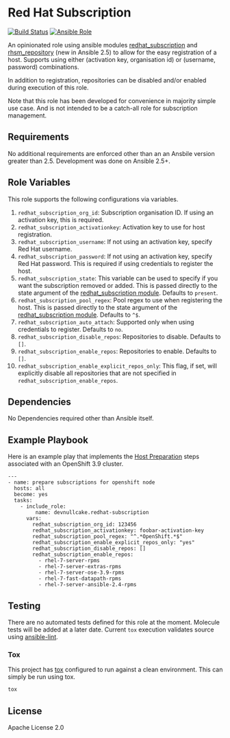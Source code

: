 Red Hat Subscription
====================
[![Build Status](https://travis-ci.org/devnullcake/ansible-role-redhat-subscription.svg?branch=master)](https://travis-ci.org/devnullcake/ansible-role-redhat-subscription) [![Ansible Role](https://img.shields.io/ansible/role/24717.svg)](https://galaxy.ansible.com/devnullcake/ansible-role-redhat-subscription/)

An opinionated role using ansible modules [redhat_subscription](http://docs.ansible.com/ansible/latest/modules/redhat_subscription_module.html) and [rhsm_repository](http://docs.ansible.com/ansible/latest/modules/rhsm_repository_module.html) (new in Ansible 2.5) to allow for the easy registration of a host. Supports using either (activation key, organisation id) or (username, password) combinations.

In addition to registration, repositories can be disabled and/or enabled during execution of this role.

Note that this role has been developed for convenience in majority simple use case. And is not intended to be a catch-all role for subscription management.

Requirements
------------

No additional requirements are enforced other than an an Ansbile version greater than 2.5. Development was done on Ansible 2.5+.

Role Variables
--------------

This role supports the following configurations via variables.

1. `redhat_subscription_org_id`: Subscription organisation ID. If using an activation key, this is required.
2. `redhat_subscription_activationkey`: Activation key to use for host registration.
3. `redhat_subscription_username`: If not using an activation key, specify Red Hat username. 
4. `redhat_subscription_password`: If not using an activation key, specify Red Hat password. This is required if using credentials to register the host.
5. `redhat_subscription_state`: This variable can be used to specify if you want the subscription removed or added. This is passed directly to the state argument of the [redhat_subscription module](http://docs.ansible.com/ansible/latest/modules/redhat_subscription_module.html). Defaults to `present`.
6. `redhat_subscription_pool_regex`: Pool regex to use when registering the host. This is passed directly to the state argument of the [redhat_subscription module](http://docs.ansible.com/ansible/latest/modules/redhat_subscription_module.html). Defaults to `^$`.
7. `redhat_subscription_auto_attach`: Supported only when using credentials to register. Defaults to `no`.
8. `redhat_subscription_disable_repos`: Repositories to disable. Defaults to `[]`.
9. `redhat_subscription_enable_repos`: Repositories to enable. Defaults to `[]`. 
10. `redhat_subscription_enable_explicit_repos_only`: This flag, if set, will explicitly disable all repositories that are not specified in `redhat_subscription_enable_repos`.

Dependencies
------------

No Dependencies required other than Ansible itself.

Example Playbook
----------------

Here is an example play that implements the [Host Preparation](https://access.redhat.com/documentation/en-us/openshift_container_platform/3.9/html-single/installation_and_configuration/#host-registration) steps associated with an OpenShift 3.9 cluster.

    ---
    - name: prepare subscriptions for openshift node
      hosts: all
      become: yes
      tasks:
        - include_role:
             name: devnullcake.redhat-subscription
          vars:
            redhat_subscription_org_id: 123456
            redhat_subscription_activationkey: foobar-activation-key
            redhat_subscription_pool_regex: "^.*OpenShift.*$"
            redhat_subscription_enable_explicit_repos_only: "yes"
            redhat_subscription_disable_repos: []
            redhat_subscription_enable_repos:
              - rhel-7-server-rpms
              - rhel-7-server-extras-rpms
              - rhel-7-server-ose-3.9-rpms
              - rhel-7-fast-datapath-rpms
              - rhel-7-server-ansible-2.4-rpms

Testing
-------
There are no automated tests defined for this role at the moment. Molecule tests will be added at a later date. Current `tox` execution validates source using [ansible-lint](https://github.com/willthames/ansible-lint).

### Tox
This project has [tox](http://tox.readthedocs.io/en/latest/) configured to run against a clean environment. This can simply be run using tox.

```sh
tox
```

License
-------

Apache License 2.0

